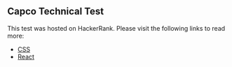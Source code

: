 ## Capco Technical Test

This test was hosted on HackerRank. Please visit the following links to read more:

 - [CSS](README-CSS.md)
 - [React](README-REACT.md)

